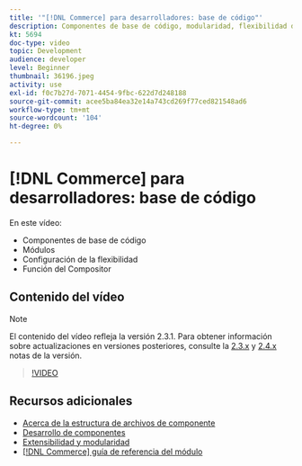 ```yaml
---
title: '"[!DNL Commerce] para desarrolladores: base de código"'
description: Componentes de base de código, modularidad, flexibilidad de configuración y función del Compositor
kt: 5694
doc-type: video
topic: Development
audience: developer
level: Beginner
thumbnail: 36196.jpeg
activity: use
exl-id: f0c7b27d-7071-4454-9fbc-622d7d248188
source-git-commit: acee5ba84ea32e14a743cd269f77ced821548ad6
workflow-type: tm+mt
source-wordcount: '104'
ht-degree: 0%

---
```


# [!DNL Commerce] para desarrolladores: base de código

En este vídeo:

- Componentes de base de código
- Módulos
- Configuración de la flexibilidad
- Función del Compositor

## Contenido del vídeo

>[!NOTE]
>
>El contenido del vídeo refleja la versión 2.3.1. Para obtener información sobre actualizaciones en versiones posteriores, consulte la [ 2.3.x](https://devdocs.magento.com/guides/v2.3/release-notes/bk-release-notes.html) y [2.4.x](https://devdocs.magento.com/guides/v2.4/release-notes/bk-release-notes.html) notas de la versión.

>[!VIDEO](https://video.tv.adobe.com/v/36196?quality=12&learn=on)

## Recursos adicionales

- [Acerca de la estructura de archivos de componente](https://devdocs.magento.com/guides/v2.4/extension-dev-guide/prepare/prepare_file-str.html)
- [Desarrollo de componentes](https://devdocs.magento.com/guides/v2.4/extension-dev-guide/module-development.html)
- [Extensibilidad y modularidad](https://devdocs.magento.com/guides/v2.4/architecture/extensibility.html)
- [[!DNL Commerce] guía de referencia del módulo](https://devdocs.magento.com/guides/v2.4/mrg/intro.html)

